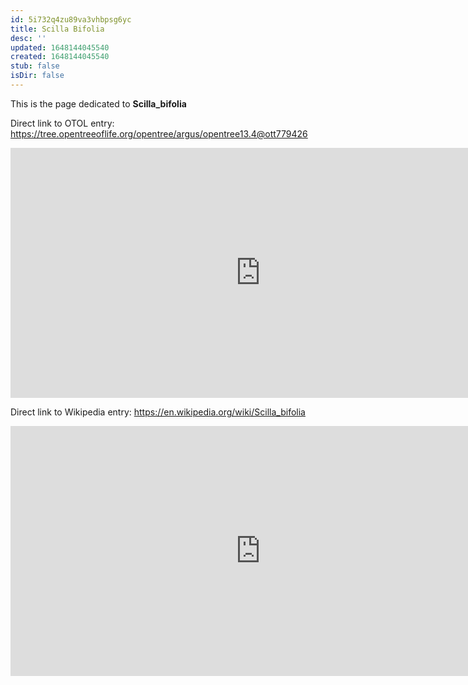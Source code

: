 ```yaml
---
id: 5i732q4zu89va3vhbpsg6yc
title: Scilla Bifolia
desc: ''
updated: 1648144045540
created: 1648144045540
stub: false
isDir: false
---
```

This is the page dedicated to **Scilla_bifolia**


Direct link to OTOL entry: https://tree.opentreeoflife.org/opentree/argus/opentree13.4@ott779426



<html>
    <body>
    <iframe src="https://tree.opentreeoflife.org/opentree/argus/opentree13.4@ott779426"
    width="800" height="400" frameborder="0" allowfullscreen> </iframe>
    </body>
</html>
    


Direct link to Wikipedia entry: https://en.wikipedia.org/wiki/Scilla_bifolia



<html>
    <body>
    <iframe src="https://en.wikipedia.org/wiki/Scilla_bifolia"
    width="800" height="400" frameborder="0" allowfullscreen> </iframe>
    </body>
</html>
    

